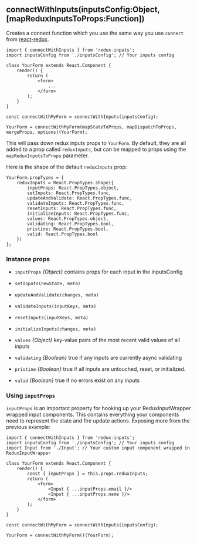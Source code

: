 ## connectWithInputs(inputsConfig:Object, [mapReduxInputsToProps:Function])

Creates a connect function which you use the same way you use `connect` from [react-redux](https://github.com/reactjs/react-redux).

    
    import { connectWithInputs } from 'redux-inputs';
    import inputsConfig from './inputsConfig'; // Your inputs config 
    
    class YourForm extends React.Component {
        render() {
            return (
                <form>
                    ...
                </form>
            );
        }
    }
    
    const connectWithMyForm = connectWithInputs(inputsConfig);
    
    YourForm = connectWithMyForm(mapStateToProps, mapDispatchToProps, mergeProps, options)(YourForm);
    
This will pass down redux inputs props to `YourForm`. By default, they are all added to a prop called `reduxInputs`, but 
can be mapped to props using the `mapReduxInputsToProps` parameter.

Here is the shape of the default `reduxInputs` prop:

    YourForm.propTypes = {
        reduxInputs = React.PropTypes.shape({
            inputProps: React.PropTypes.object,
            setInputs: React.PropTypes.func,
            updateAndValidate: React.PropTypes.func,
            validateInputs: React.PropTypes.func,
            resetInputs: React.PropTypes.func,
            initializeInputs: React.PropTypes.func,
            values: React.PropTypes.object,
            validating: React.PropTypes.bool,
            pristine: React.PropTypes.bool,
            valid: React.PropTypes.bool
        })
    };

### Instance props

- `inputProps` *{Object}* contains props for each input in the inputsConfig

- `setInputs(newState, meta)`
- `updateAndValidate(changes, meta)`
- `validateInputs(inputKeys, meta)`
- `resetInputs(inputKeys, meta)`
- `initializeInputs(changes, meta)`

- `values` *{Object}* key-value pairs of the most recent valid values of all inputs
- `validating` *{Boolean}* true if any inputs are currently async validating
- `pristine` *{Boolean}* true if all inputs are untouched, reset, or initialized.
- `valid` *{Boolean}* true if no errors exist on any inputs


### Using `inputProps`

`inputProps` is an important property for hooking up your ReduxInputWrapper wrapped input components. This contains 
everything your components need to represent the state and fire update actions. Exposing more from the previous example:

    import { connectWithInputs } from 'redux-inputs';
    import inputsConfig from './inputsConfig'; // Your inputs config 
    import Input from './Input'; // Your custom input component wrapped in ReduxInputWrapper
        
    class YourForm extends React.Component {
        render() {
            const { inputProps } = this.props.reduxInputs;
            return (
                <form>
                    <Input { ...inputProps.email }/>
                    <Input { ...inputProps.name }/>
                </form>
            );
        }
    }
    
    const connectWithMyForm = connectWithInputs(inputsConfig);
        
    YourForm = connectWithMyForm()(YourForm);
